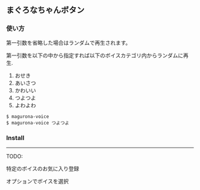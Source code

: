 ## まぐろなちゃんボタン

### 使い方

第一引数を省略した場合はランダムで再生されます。

第一引数を以下の中から指定すれば以下のボイスカテゴリ内からランダムに再生.

1. おせき
2. あいさつ
3. かわいい
4. つよつよ
5. よわよわ

```
$ magurona-voice
$ magurona-voice つよつよ
```

### Install

---

TODO:

特定のボイスのお気に入り登録

オプションでボイスを選択